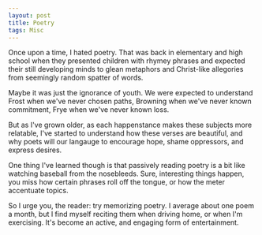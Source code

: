 ```yaml
---
layout: post
title: Poetry
tags: Misc
---
```


Once upon a time, I hated poetry. That was back in elementary and high school when they presented children with rhymey phrases and expected their still developing minds to glean metaphors and Christ-like allegories from seemingly random spatter of words.

Maybe it was just the ignorance of youth. We were expected to understand Frost when we've never chosen paths, Browning when we've never known commitment, Frye when we've never known loss.

But as I've grown older, as each happenstance makes these subjects more relatable, I've started to understand how these verses are beautiful, and why poets will our langauge to encourage hope, shame oppressors, and express desires.

One thing I've learned though is that passively reading poetry is a bit like watching baseball from the nosebleeds. Sure, interesting things happen, you miss how certain phrases roll off the tongue, or how the meter accentuate topics.

So I urge you, the reader: try memorizing poetry. I average about one poem a month, but I find myself reciting them when driving home, or when I'm exercising. It's become an active, and engaging form of entertainment.
